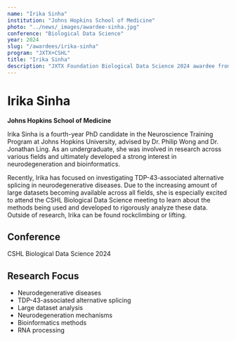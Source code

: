 ```yaml
---
name: "Irika Sinha"
institution: "Johns Hopkins School of Medicine"
photo: "../news/_images/awardee-sinha.jpg"
conference: "Biological Data Science"
year: 2024
slug: "/awardees/irika-sinha"
program: "JXTX+CSHL"
title: "Irika Sinha"
description: "JXTX Foundation Biological Data Science 2024 awardee from Johns Hopkins School of Medicine"
---
```


# Irika Sinha

**Johns Hopkins School of Medicine**

Irika Sinha is a fourth-year PhD candidate in the Neuroscience Training Program at Johns Hopkins University, advised by Dr. Philip Wong and Dr. Jonathan Ling. As an undergraduate, she was involved in research across various fields and ultimately developed a strong interest in neurodegeneration and bioinformatics.

Recently, Irika has focused on investigating TDP-43-associated alternative splicing in neurodegenerative diseases. Due to the increasing amount of large datasets becoming available across all fields, she is especially excited to attend the CSHL Biological Data Science meeting to learn about the methods being used and developed to rigorously analyze these data. Outside of research, Irika can be found rockclimbing or lifting.

## Conference
CSHL Biological Data Science 2024

## Research Focus
- Neurodegenerative diseases
- TDP-43-associated alternative splicing
- Large dataset analysis
- Neurodegeneration mechanisms
- Bioinformatics methods
- RNA processing
